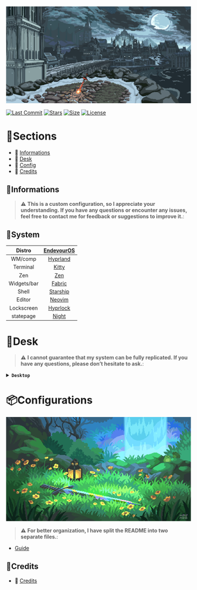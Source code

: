 <p align="center">
  <picture>
    <img src="/assets/souls.gif">
  </picture>
</p>


[![Last Commit](https://img.shields.io/github/last-commit/Shentxt/Hyprhype?style=for-the-badge&color=FFB1C8&logoColor=white&labelColor=292324)]()
[![Stars](https://img.shields.io/github/stars/Shentxt/Hyprhype?style=for-the-badge&logo=github&color=FFB686&logoColor=white&labelColor=292324)]()
[![Size](https://img.shields.io/github/repo-size/Shentxt/Hyprhype?style=for-the-badge&color=CAC992&logo=git&logoColor=white&labelColor=292324)]()
[![License](https://img.shields.io/github/license/Shentxt/Hyprhype?style=for-the-badge&color=CCE8E9&logoColor=white&labelColor=292324)]()

# 🌿Sections

- 🌸 [Informations](https://github.com/Shentxt/Hyprhype/tree/master#Informations)
- 🌸 [Desk](https://github.com/Shentxt/Hyprhype/tree/master#Desk)
- 🌸 [Config](https://github.com/Shentxt/Hyprhype/tree/master#Configurations)
- 🌸 [Credits](https://github.com/Shentxt/Hyprhype/tree/master#Credits)

## 🌿Informations

> :warning: **This is a custom configuration, so I appreciate your understanding. If you have any questions or encounter any issues, feel free to contact me for feedback or suggestions to improve it.**: 

## 🌿System 

|    Distro    |                [EndevourOS](https://endeavouros.com/)                          |
| :----------: | :----------------------------------------------------------------------------: |
|    WM/comp   |                 [Hyprland](https://wiki.hyprland.org/)                         |
|   Terminal   |                   [Kitty](https://github.com/kovidgoyal/kitty)                 |
|     Zen      |                       [Zen](https://zen-browser.app/)                          |
|  Widgets/bar |                       [Fabric](https://wiki.ffpy.org/)                         |
|    Shell     |                [Starship](https://github.com/starship/starship)                |
|    Editor    |                 [Neovim](https://github.com/neovim/neovim)                     |
| Lockscreen   |              [Hyprlock](https://github.com/hyprwm/hyprlock)                    |
| statepage    |                  [Night](https://shentxt.github.io/Night/)                     |

# 🌿Desk

> :warning: **I cannot guarantee that my system can be fully replicated. If you have any questions, please don’t hesitate to ask.**: 

<details>
<summary><b><code>Desktop</code></b></summary>

|Launcher|Config|Lock|Powermenu|Browser|Editor|
|--|--|--|--|--|--|
|![demo](/assets/Screen/launcher.png "demo")|![demo](/assets/Screen/config.png "demo")|![demo](/assets/Screen/lock.png "demo")|![demo](/assets/Screen/power.png "demo")|![demo](/assets/Screen/home.png "demo")|![demo](/assets/Screen/editor.png "demo")|
</details>

# 📦Configurations

<p align="center">
  <picture>
    <img src="/assets/link.gif">
  </picture>
</p>

> :warning: **For better organization, I have split the README into two separate files.**: 

- [Guide](config.md)

## 🌿Credits

- 🌸 [Credits](credits.md)
